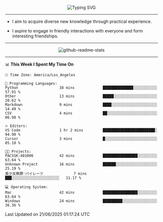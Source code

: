 <p align="center">
  <img src="https://readme-typing-svg.demolab.com?font=Fira+Code&weight=500&size=32&duration=2500&pause=1600&center=true&vCenter=true&random=false&width=1024&height=64&lines=Hi+there+%F0%9F%91%8B;I'm+delighted+you+could+make+it+here+%F0%9F%8E%89;I'm+Harry%2C+a+college+student+still+finding+my+way" alt="Typing SVG" />
</p>


---


- I aim to acquire diverse new knowledge through practical experience.

- I aspire to engage in friendly interactions with everyone and form interesting friendships.


---


<p align="center">
  <img src="https://github-readme-stats.vercel.app/api?username=Harry-Jing&show_icons=true" alt="github-readme-stats"/>
</p>


---

<!--START_SECTION:waka-->
📊 **This Week I Spent My Time On** 

```text
🕑︎ Time Zone: America/Los_Angeles

💬 Programming Languages: 
Python                   38 mins             ██████████████░░░░░░░░░░░   57.91 % 
Other                    13 mins             █████░░░░░░░░░░░░░░░░░░░░   20.62 % 
Markdown                 9 mins              ████░░░░░░░░░░░░░░░░░░░░░   14.49 % 
CSV                      4 mins              ██░░░░░░░░░░░░░░░░░░░░░░░   06.98 % 

🔥 Editors: 
VS Code                  1 hr 2 mins         ████████████████████████░   94.90 % 
Cursor                   3 mins              █░░░░░░░░░░░░░░░░░░░░░░░░   05.10 % 

🐱‍💻 Projects: 
PACSSK-401006            42 mins             ████████████████░░░░░░░░░   63.64 % 
Unknown Project          16 mins             ██████░░░░░░░░░░░░░░░░░░░   25.19 % 
美少女無罪♡パイレーツ              7 mins              ███░░░░░░░░░░░░░░░░░░░░░░   11.17 % 

💻 Operating System: 
Mac                      42 mins             ████████████████░░░░░░░░░   63.64 % 
Windows                  24 mins             █████████░░░░░░░░░░░░░░░░   36.36 % 
```


 Last Updated on 21/06/2025 01:17:24 UTC
<!--END_SECTION:waka-->
